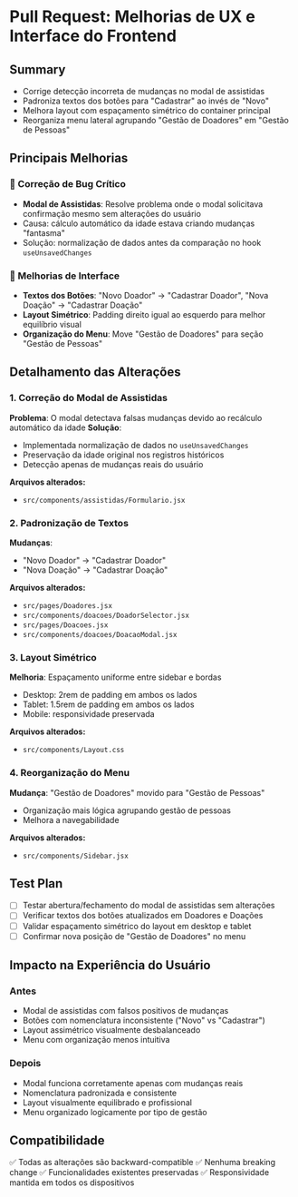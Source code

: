 # Pull Request: Melhorias de UX e Interface do Frontend

## Summary

- Corrige detecção incorreta de mudanças no modal de assistidas
- Padroniza textos dos botões para "Cadastrar" ao invés de "Novo"
- Melhora layout com espaçamento simétrico do container principal
- Reorganiza menu lateral agrupando "Gestão de Doadores" em "Gestão de Pessoas"

## Principais Melhorias

### 🐛 Correção de Bug Crítico
- **Modal de Assistidas**: Resolve problema onde o modal solicitava confirmação mesmo sem alterações do usuário
- Causa: cálculo automático da idade estava criando mudanças "fantasma"
- Solução: normalização de dados antes da comparação no hook `useUnsavedChanges`

### 🎨 Melhorias de Interface  
- **Textos dos Botões**: "Novo Doador" → "Cadastrar Doador", "Nova Doação" → "Cadastrar Doação"
- **Layout Simétrico**: Padding direito igual ao esquerdo para melhor equilíbrio visual
- **Organização do Menu**: Move "Gestão de Doadores" para seção "Gestão de Pessoas"

## Detalhamento das Alterações

### 1. Correção do Modal de Assistidas
**Problema**: O modal detectava falsas mudanças devido ao recálculo automático da idade
**Solução**: 
- Implementada normalização de dados no `useUnsavedChanges`
- Preservação da idade original nos registros históricos
- Detecção apenas de mudanças reais do usuário

**Arquivos alterados:**
- `src/components/assistidas/Formulario.jsx`

### 2. Padronização de Textos
**Mudanças**:
- "Novo Doador" → "Cadastrar Doador"
- "Nova Doação" → "Cadastrar Doação"

**Arquivos alterados:**
- `src/pages/Doadores.jsx`
- `src/components/doacoes/DoadorSelector.jsx`
- `src/pages/Doacoes.jsx`
- `src/components/doacoes/DoacaoModal.jsx`

### 3. Layout Simétrico
**Melhoria**: Espaçamento uniforme entre sidebar e bordas
- Desktop: 2rem de padding em ambos os lados
- Tablet: 1.5rem de padding em ambos os lados
- Mobile: responsividade preservada

**Arquivos alterados:**
- `src/components/Layout.css`

### 4. Reorganização do Menu
**Mudança**: "Gestão de Doadores" movido para "Gestão de Pessoas"
- Organização mais lógica agrupando gestão de pessoas
- Melhora a navegabilidade

**Arquivos alterados:**
- `src/components/Sidebar.jsx`

## Test Plan

- [ ] Testar abertura/fechamento do modal de assistidas sem alterações
- [ ] Verificar textos dos botões atualizados em Doadores e Doações  
- [ ] Validar espaçamento simétrico do layout em desktop e tablet
- [ ] Confirmar nova posição de "Gestão de Doadores" no menu

## Impacto na Experiência do Usuário

### Antes
- Modal de assistidas com falsos positivos de mudanças
- Botões com nomenclatura inconsistente ("Novo" vs "Cadastrar")
- Layout assimétrico visualmente desbalanceado
- Menu com organização menos intuitiva

### Depois
- Modal funciona corretamente apenas com mudanças reais
- Nomenclatura padronizada e consistente
- Layout visualmente equilibrado e profissional
- Menu organizado logicamente por tipo de gestão

## Compatibilidade

✅ Todas as alterações são backward-compatible
✅ Nenhuma breaking change
✅ Funcionalidades existentes preservadas
✅ Responsividade mantida em todos os dispositivos